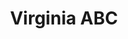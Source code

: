 ---
title: "Virginia ABC"
url: /forest/virginia-abc-east-lynchburg-salem-turnpike/
shop: alcohol
---